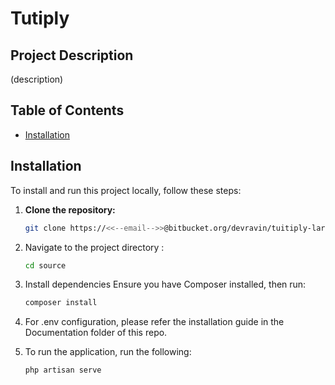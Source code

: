 # Tutiply

## Project Description

(description)

## Table of Contents

- [Installation](#installation)

## Installation

To install and run this project locally, follow these steps:

1. **Clone the repository:**

   ```bash
   git clone https://<<--email-->>@bitbucket.org/devravin/tuitiply-laravel.git

2. Navigate to the project directory :

   ```bash
   cd source

3. Install dependencies
   Ensure you have Composer installed, then run:

   ```bash
   composer install

4. For .env configuration, please refer the installation guide in the Documentation folder of this repo.

5. To run the application, run the following: 

    ```bash
   php artisan serve
   
